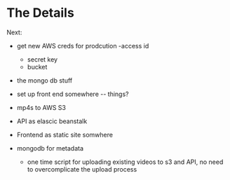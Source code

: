 # The Details

Next:

- get new AWS creds for prodcution
  -access id
  - secret key
  - bucket

- the mongo db stuff
- set up front end somewhere
-- things?

- mp4s to AWS S3
- API as elascic beanstalk
- Frontend as static site somwhere
- mongodb for metadata
  - one time script for uploading existing videos to s3 and API, no need to overcomplicate the upload process
